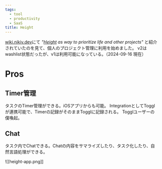 ```yaml
---
tags:
  - tool
  - productivity
  - SaaS
title: Height
---
```

[wiki.nikiv.dev](https://wiki.nikiv.dev/focusing/)にて *"[Height](https://height.app/) as way to prioritize life and other projects"* と紹介されていたのを見て、個人のプロジェクト管理に利用を始めました。
v2はwashlist状態だったが、v1は利用可能になっている。（2024-09-16 現在）

# Pros

## Timer管理

タスクのTimer管理ができる。iOSアプリからも可能。
IntegrationとしてTogglが連携可能で、Timerの記録がそのままTogglに記録される。
Togglユーザーの僕喚起。

## Chat

タスク内でChatできる。Chatの内容をサマライズしたり、タスク化したり、自然言語処理ができる。

![[height-app.png]]
